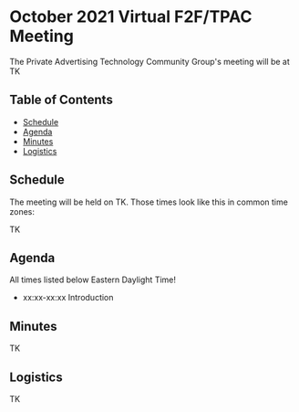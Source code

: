 # October 2021 Virtual F2F/TPAC Meeting

The Private Advertising Technology Community Group's meeting will be at TK

## Table of Contents

- [Schedule](#schedule)
- [Agenda](#agenda)
- [Minutes](#minutes)
- [Logistics](#logistics)

## Schedule

The meeting will be held on TK. Those times look like this in common time zones:

TK

## Agenda

All times listed below Eastern Daylight Time!

- xx:xx-xx:xx Introduction

## Minutes

TK

## Logistics 

TK
